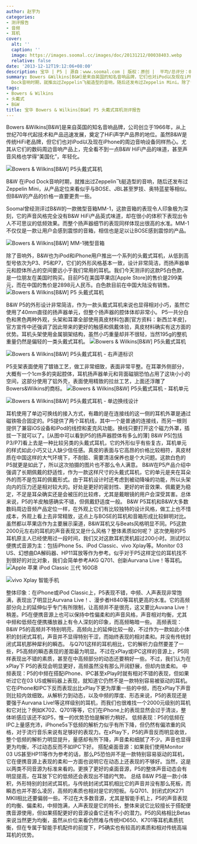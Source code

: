 ```yaml
---
author: 赵宇为
categories:
- 测评报告
- 音频
- 耳机
cover:
  alt: ''
  caption: ''
  image: https://images.soomal.cc/images/doc/20131212/00038403.webp
  relative: false
date: '2013-12-12T19:12:06+08:00'
description: 宝华 | P5 | 源自：www.soomal.com | 版权：原创 |  平均/总评分：09.67/261
summary: Bowers &Wilkins[B&W]是来自英国的知名音响品牌，它们也对iPod以及现在iPhone的周边音响设备同样热心。B&W 在iPod
  Dock音响时期，就推出过Zeppelin飞艇造型的音响，随后还发布过Zeppelin Mini。除了音响外，B&W也为iPod和iPhone用户推出一个系列的头戴式耳机，从低到高型号依次为P3、P5和P7，
tags:
- Bowers & Wilkins
- 头戴式
- B&W
title: 宝华 Bowers & Wilkins[B&W] P5 头戴式耳机测评报告
---
```


Bowers &Wilkins[B&W]是来自英国的知名音响品牌，公司创立于1966年，从上世纪70年代起技术和产品迅速发展，奠定了HiFi声学产品界的地位。虽然B&W是传统HiFi老品牌，但它们也对iPod以及现在iPhone的周边音响设备同样热心。尤其从它们的数码周边音响产品上，完全看不到一点B&W HiFi产品的味道，甚至声音风格也学得“美国化”，年轻化。



![Bowers & Wilkins[B&W] P5头戴式耳机](https://images.soomal.cc/images/doc/20131115/00037418.webp)



B&W 在iPod Dock音响时期，就推出过Zeppelin飞艇造型的音响，随后还发布过Zeppelin Mini，从产品定位来看似乎与BOSE、JBL甚至罗技、奥特蓝星等相似。但B&W的产品的价格一直要更贵一些。



Soomal曾经测评过B&W的一款微型音箱MM-1，这款音箱的表现令人印象极为深刻，它的声音风格完全没有B&W HiFi产品英式味道，却在很小的体积下表现出令人不可思议的低频效果。而整个扬声器细节的表现同样体现出很高的水准。MM-1不仅仅是一款让用户会感到震惊的音箱，相信也是足以让BOSE感到震惊的产品。



![Bowers & Wilkins[B&W] MM-1微型音箱](https://images.soomal.cc/images/doc/20110401/00009956.webp)




除了音响外，B&W也为iPod和iPhone用户推出一个系列的头戴式耳机，从低到高型号依次为P3、P5和P7，它们的外形风格基本一致，设计非常简洁，而扬声器单元和腔体所占的空间要远小于我们常用的耳机。我们今天测评的这款P5白色款，是一位朋友在美国时购买。目前P5在美国苹果店[Apple Store]的售价是299美元，而在中国的售价是2898元人民币。白色款目前在中国大陆没有销售。
![Bowers & Wilkins[B&W] P5 头戴式耳机](https://images.soomal.cc/images/doc/20131115/00037405.webp)




B&W P5的外形设计非常简洁，作为一款头戴式耳机来说也显得相对小巧，虽然它使用了40mm直径的扬声器单元，但整个扬声器的腔体体却非常小。
P5一共分白色和黑色两种外观，头架和耳罩全部使用真皮材料包裹[官方资料：新西兰羊皮]，官方宣传中还强调了因此带来的更好的触感和佩戴体验，真皮材料确实有这方面的优势。耳机头架使用金属钢架结构，虽然小巧重量却并不很轻，当然195g的整机重量仍然是偏轻的一类头戴式耳机。
![Bowers & Wilkins[B&W] P5头戴式耳机](https://images.soomal.cc/images/doc/20131115/00037407_01.webp)




![Bowers & Wilkins[B&W] P5头戴式耳机 - 右声道标识](https://images.soomal.cc/images/doc/20131115/00037409_01.webp)




P5支架表面使用了镀铬工艺，做工非常细致，表面非常平整。在耳罩外侧部分，大概有一个1cm多的突起腔体，耳机扬声器单元和背面磁钢恐怕占用了这块小小的空间，这部分使用了铝外壳，表面使用精致的拉丝工艺，上面还浮雕了Bowers&Wilkins的商标。
![Bowers & Wilkins[B&W] P5头戴式耳机 - 耳机单元](https://images.soomal.cc/images/doc/20131115/00037411_01.webp)




![Bowers & Wilkins[B&W] P5头戴式耳机 - 单边换线设计](https://images.soomal.cc/images/doc/20131115/00037413_01.webp)




耳机使用了单边可换线的接入方式，有趣的是在连接线的这一侧的耳机外罩是通过磁铁吸合固定的。P5提供了两个耳机线，其中一个是普通的连接线，而另一根则提供了兼容iOS设备和iPod的线控和麦克风功能。换线只要打开这个磁力外罩，插拔一下就可以了。[从图中可以看到P5的扬声器腔体有多么的薄]
B&W P5[包括P3/P7]看上去是一种比较另类的头戴式耳机，它的外形似乎有些复古，耳机单元的样式如此小巧又让人缺少信任感。真皮的表面与它高昂的价格比较相符，真皮材质在中国这样的大气环境下，不耐脏、需要清洁保养也是个大问题。这款白色的P5就更是如此了，所以这次拍摄的图片也不那么令人满意。
B&W在P5产品介绍中强调了长期佩戴的舒适性，作为一款这样尺寸的头戴式耳机，它的单元是夹在耳朵外的而不是包耳的佩戴形式。由于耳机设计时还考虑到被动降噪的功能，所以头架向内的压力还是相对较大的。好处是更好的密封性、更好的听音效果、佩戴更为稳定，不足是耳朵确实还是会被压的比较疼，尤其是戴眼镜的用户会深受其害。总体来说，P5的羊皮触感确实不错，但佩戴舒适度一般。
B&W P5耳机和B&W大多数数码周边音频产品定位一样，在外观上它们有比较独特的设计风格，做工上也不惜成本，外观上看上去非常精致，这点上与BOSE的耳机和音箱形成比较鲜明对比。虽然都以苹果店作为主要展示渠道，B&W耳机又与Beats风格明显不同。P5这款2000元左右的耳机的声音表现又是什么风格？整体素质如何呢？
这次使用的P5耳机原主人已经使用过一段时间，我们又对这款耳机煲机超过200小时。测试时以便携式音源为主：包括iPhone 5s、iPod Classic、vivo Xplay等。Monitor 03 US、幻想曲DA解码器、HP11耳放等作为参考。似乎对于P5这样定位的耳机找不到很好的对比对象，我们会简单参考AKG Q701、创新Aurvana Live！等耳机。
![Apple 苹果 iPod Classic 三代 160GB](https://images.soomal.cc/images/doc/20130302/00028044_01.webp)




![vivo Xplay 智能手机](https://images.soomal.cc/images/doc/20130523/00031193_01.webp)




整体印象：在iPhone或iPod Classic上，P5表现不错，中频、人声表现非常饱满，表现出了明显比Aurvana Live！、漫步者H840等耳机更高的水准。它的高频部分向上的延伸似乎专门有所限制，让高频并不是很亮，这又要比Auvana Live！稍差。P5在便携音源上也可以保持中性偏柔和的声音风格，声音相对均衡，尤其中频和低频在便携播放器上有令人深刻的印象，而高频略暗一些。
高频表现：B&W P5的高频并不特别明亮，高频向上的延伸比较一般，不过作为一款如此小体积的封闭式耳机，声音并不显得特别干涩，而始终表现的相对柔和。并没有传统封闭式耳机那种犀利的瞬态。
与Q701这样的耳机相比，它的解析力自然要差了一些，P5高频的瞬态表现的差距最为明显。不过在xPlay或IPC这样的音源上，P5同样表现出不错的素质，甚至在中高频部分的动态还要稍好一些。不过，我们认为在xPlay下 P5的表现会明显更好，高频虽然没有那么开阔舒展，但却内敛柔和。
中频表现：P5的中频在搭配iPhone、IPC甚至xPlay时就有相对不错的表现，但如果听过它在03 US或解码器上表现，就知道它仍然不是一款特别容易被驱动的耳机。它在iPhone和IPC下反而表现出比xPlay下更为厚重一些的中频，而在xPlay下声音则比较内敛细致。从解析力到动态，以及中频的厚度、形态来说，P5的表现还是要强于Aurvana Live!等这样级别的耳机，而我们也很难找一个2000元级别的耳机和它对比？例如K702、Q701等等，它们在iPhone上的表现显然会过于清淡，整体听感应该还不如P5，惟一的优势恐怕是解析力稍好。
低频表现：P5的低频在IPC上量感充沛，iPhone5s下低频的解析力似乎有所下降，但仍然有偏浓重的风格，对于流行音乐来说有足够好的表现力。在xPlay下，P5的声音反而明显收敛，整个低频的解析力明显提升，量感却有所下降，声音柔和细腻了不少。声音也显得更为均衡，不过动态反而不如IPC下好。
搭配桌面音源：如果我们使用Monitor 03 US甚至HP11等作为参考的话，那么P5恐怕并不是一款特别容易驱动的耳机，它在便携音源上表现的柔和一方面也说明它在动态上还表现的不够好。当然，这是以两类不同音源为标准来看的。更换了更好的桌面音源，P5的整体声音动态会有明显提高，在耳放下它的低频还会表现出不错的气势。
总结
B&W P5是一款小体积，外形特别的封闭式耳机，与传统封闭式耳机相比它的声音并没有那么死板，而瞬态也并不那么凌厉，高频的素质也相对是它的短板。与Q701、封闭式的K271 MKII相比还要偏弱一些。不过在大多数音源，尤其是智能手机上，P5的声音表现的均衡、偏柔和，中频饱满，人声表现是它的特长，整体来说它比较擅长于搭配便携音源使用，但如果搭配更好的音源设备它还有不小的潜力。P5的风格相比Betas来说当然更为均衡，虽然从价位来看仍然难与传统HD650、K701等耳机素质抗衡，但在专属于智能手机配件的前提下，P5确实也有较高的素质和相对传统高端耳机的优势。